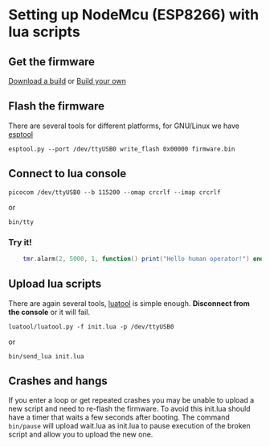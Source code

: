 # Setting up NodeMcu (ESP8266) with lua scripts

## Get the firmware

[Download a build](https://nodemcu-build.com/) or [Build your own](http://www.esp8266.com/wiki/doku.php?id=toolchain#how_to_setup_a_vm_to_host_your_toolchain)

## Flash the firmware

There are several tools for different platforms, for GNU/Linux we have [esptool](https://github.com/espressif/esptool/)

    esptool.py --port /dev/ttyUSB0 write_flash 0x00000 firmware.bin

## Connect to lua console

    picocom /dev/ttyUSB0 --b 115200 --omap crcrlf --imap crcrlf

or

    bin/tty

### Try it!

```lua
    tmr.alarm(2, 5000, 1, function() print("Hello human operator!") end )
```

## Upload lua scripts

There are again several tools, [luatool](https://github.com/4refr0nt/luatool)
is simple enough. **Disconnect from the console** or it will fail.

    luatool/luatool.py -f init.lua -p /dev/ttyUSB0

or

    bin/send_lua init.lua

## Crashes and hangs

If you enter a loop or get repeated crashes you may be unable to upload a new
script and need to re-flash the firmware. To avoid this init.lua should have a
timer that waits a few seconds after booting. The command `bin/pause` will 
upload wait.lua as init.lua to pause execution of the broken script and allow
you to upload the new one.
